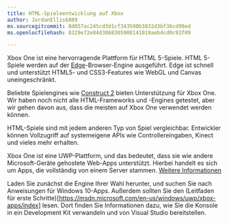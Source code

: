 ```yaml
---
title: HTML-Spieleentwicklung auf Xbox
author: JordanEllis6809
ms.sourcegitcommit: 8d057ac245cd3d1cf343590b3832d3bf36cd99ed
ms.openlocfilehash: 8329e72e84d3068305908141019aeb4cd0c93f09

---
```


Xbox One ist eine hervorragende Plattform für HTML 5-Spiele. HTML 5-Spiele werden auf der [Edge](https://developer.microsoft.com/en-us/microsoft-edge/)-Browser-Engine ausgeführt. Edge ist schnell und unterstützt HTML5- und CSS3-Features wie WebGL und Canvas uneingeschränkt.

Beliebte Spielengines wie [Construct 2](https://www.scirra.com/blog/176/announcing-xbox-one-export-beta) bieten Unterstützung für Xbox One. Wir haben noch nicht alle HTML-Frameworks und -Engines getestet, aber wir gehen davon aus, dass die meisten auf Xbox One verwendet werden können.

HTML-Spiele sind mit jedem anderen Typ von Spiel vergleichbar. Entwickler können Vollzugriff auf systemeigene APIs wie Controllereingaben, Kinect und vieles mehr erhalten.

Xbox One ist eine UWP-Plattform, und das bedeutet, dass sie wie andere Microsoft-Geräte gehostete Web-Apps unterstützt. Hierbei handelt es sich um Apps, die vollständig von einem Server stammen. [Weitere Informationen](http://microsoftedge.github.io/WebAppsDocs/en-US/win10/HWA.htm)

Laden Sie zunächst die Engine Ihrer Wahl herunter, und suchen Sie nach Anweisungen für Windows 10-Apps. Außerdem sollten Sie den (Leitfaden für erste Schritte)[https://msdn.microsoft.com/en-us/windows/uwp/xbox-apps/index] lesen. Dort finden Sie Informationen dazu, wie Sie die Konsole in ein Development Kit verwandeln und von Visual Studio bereitstellen.



<!--HONumber=Jun16_HO3-->


